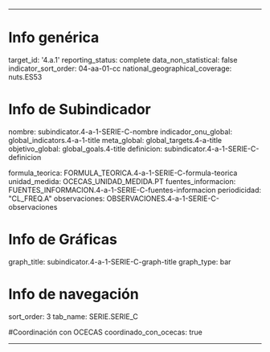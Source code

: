 ---

# Info genérica
target_id: '4.a.1'
reporting_status: complete
data_non_statistical: false
indicator_sort_order: 04-aa-01-cc
national_geographical_coverage: nuts.ES53

# Info de Subindicador
nombre: subindicator.4-a-1-SERIE-C-nombre
indicador_onu_global: global_indicators.4-a-1-title
meta_global: global_targets.4-a-title
objetivo_global: global_goals.4-title
definicion: subindicator.4-a-1-SERIE-C-definicion

formula_teorica: FORMULA_TEORICA.4-a-1-SERIE-C-formula-teorica
unidad_medida: OCECAS_UNIDAD_MEDIDA.PT
fuentes_informacion: FUENTES_INFORMACION.4-a-1-SERIE-C-fuentes-informacion
periodicidad: "CL_FREQ.A"
observaciones: OBSERVACIONES.4-a-1-SERIE-C-observaciones

# Info de Gráficas
graph_title: subindicator.4-a-1-SERIE-C-graph-title
graph_type: bar

# Info de navegación
sort_order: 3
tab_name: SERIE.SERIE_C

#Coordinación con OCECAS
coordinado_con_ocecas: true

---